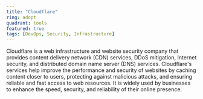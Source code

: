 ```yaml
---
title: "Cloudflare"
ring: adopt
quadrant: tools
featured: true
tags: [DevOps, Security, Infrastructure]
---
```


Cloudflare is a web infrastructure and website security company that provides content delivery network (CDN) services, DDoS mitigation, Internet security, and distributed domain name server (DNS) services. Cloudflare's services help improve the performance and security of websites by caching content closer to users, protecting against malicious attacks, and ensuring reliable and fast access to web resources. It is widely used by businesses to enhance the speed, security, and reliability of their online presence.

